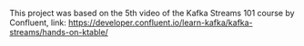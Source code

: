 This project was based on the 5th video of the Kafka Streams 101 course by Confluent, link: https://developer.confluent.io/learn-kafka/kafka-streams/hands-on-ktable/
